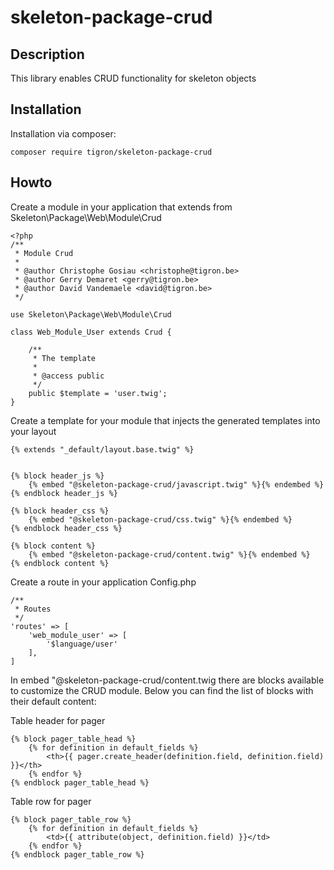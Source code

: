 # skeleton-package-crud

## Description

This library enables CRUD functionality for skeleton objects


## Installation

Installation via composer:

    composer require tigron/skeleton-package-crud

## Howto

Create a module in your application that extends from Skeleton\Package\Web\Module\Crud

    <?php
	/**
	 * Module Crud
	 *
	 * @author Christophe Gosiau <christophe@tigron.be>
	 * @author Gerry Demaret <gerry@tigron.be>
	 * @author David Vandemaele <david@tigron.be>
	 */

	use Skeleton\Package\Web\Module\Crud

	class Web_Module_User extends Crud {

		/**
		 * The template
		 *
		 * @access public
		 */
		public $template = 'user.twig';
	}

Create a template for your module that injects the generated templates into your layout

	{% extends "_default/layout.base.twig" %}


	{% block header_js %}
		{% embed "@skeleton-package-crud/javascript.twig" %}{% endembed %}
	{% endblock header_js %}

	{% block header_css %}
		{% embed "@skeleton-package-crud/css.twig" %}{% endembed %}
	{% endblock header_css %}

	{% block content %}
		{% embed "@skeleton-package-crud/content.twig" %}{% endembed %}
	{% endblock content %}


Create a route in your application Config.php

	/**
	 * Routes
	 */
	'routes' => [
		'web_module_user' => [
			'$language/user'
		],
	]

In embed "@skeleton-package-crud/content.twig there are blocks available to customize the CRUD module.
Below you can find the list of blocks with their default content:

Table header for pager

	{% block pager_table_head %}
		{% for definition in default_fields %}
			<th>{{ pager.create_header(definition.field, definition.field) }}</th>
		{% endfor %}
	{% endblock pager_table_head %}

Table row for pager

	{% block pager_table_row %}
		{% for definition in default_fields %}
			<td>{{ attribute(object, definition.field) }}</td>
		{% endfor %}
	{% endblock pager_table_row %}
